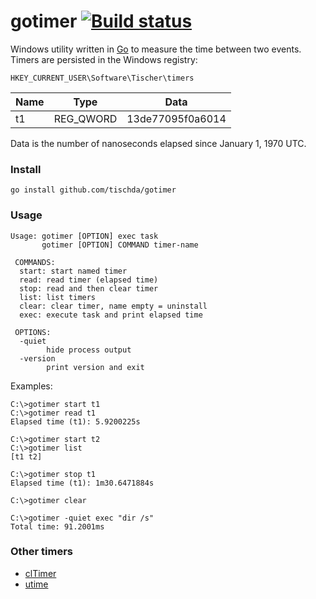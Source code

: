 ﻿# gotimer [![Build status](https://ci.appveyor.com/api/projects/status/ybwsfvbfv5vdteqy?svg=true)](https://ci.appveyor.com/project/tischda/gotimer)

Windows utility written in [Go](https://www.golang.org) to measure the time between two events.
Timers are persisted in the Windows registry:

`HKEY_CURRENT_USER\Software\Tischer\timers`

Name  | Type      | Data
----  | ----      | ----
t1    | REG_QWORD | 13de77095f0a6014

Data is the number of nanoseconds elapsed since January 1, 1970 UTC.

### Install

~~~
go install github.com/tischda/gotimer
~~~

### Usage

~~~
Usage: gotimer [OPTION] exec task
       gotimer [OPTION] COMMAND timer-name

 COMMANDS:
  start: start named timer
  read: read timer (elapsed time)
  stop: read and then clear timer
  list: list timers
  clear: clear timer, name empty = uninstall
  exec: execute task and print elapsed time

 OPTIONS:
  -quiet
        hide process output
  -version
        print version and exit
~~~

Examples:

~~~
C:\>gotimer start t1
C:\>gotimer read t1
Elapsed time (t1): 5.9200225s

C:\>gotimer start t2
C:\>gotimer list
[t1 t2]

C:\>gotimer stop t1
Elapsed time (t1): 1m30.6471884s

C:\>gotimer clear

C:\>gotimer -quiet exec "dir /s"
Total time: 91.2001ms
~~~

### Other timers

* [clTimer](http://www.cylog.org/tools/cmdline.jsp)
* [utime](http://www.rohitab.com/discuss/topic/38678-unix-time-on-windows/)
